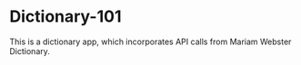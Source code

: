 # Dictionary-101
This is a dictionary app, which incorporates API calls from Mariam Webster Dictionary.
